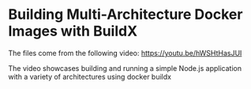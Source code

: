 # Building Multi-Architecture Docker Images with BuildX

The files come from the following video: https://youtu.be/hWSHtHasJUI

The video showcases building and running a simple Node.js application with a variety of architectures using docker buildx

